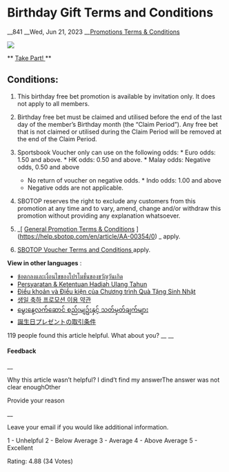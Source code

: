 # Birthday Gift Terms and Conditions

__841 __Wed, Jun 21, 2023 __[Promotions Terms & Conditions](https://help.sbotop.com/category/rules-regulations/promotions-terms-conditions/35/ "Categories » Rules & Regulations » Promotions Terms & Conditions ")

![](/assets/BirthdayGift-EN.jpg)

** [ Take Part!  ](https://account.sbotop.com/register?lg=en) **

## Conditions:

  1. This birthday free bet promotion is available by invitation only. It does not apply to all members.

  2. Birthday free bet must be claimed and utilised before the end of the last day of the member’s Birthday month (the “Claim Period”). Any free bet that is not claimed or utilised during the Claim Period will be removed at the end of the Claim Period.
  3. Sportsbook Voucher only can use on the following odds:
    * Euro odds: 1.50 and above.
    * HK odds: 0.50 and above.
    * Malay odds: Negative odds, 0.50 and above 
      * No return of voucher on negative odds.
    * Indo odds: 1.00 and above 
      * Negative odds are not applicable.
  4. SBOTOP reserves the right to exclude any customers from this promotion at any time and to vary, amend, change and/or withdraw this promotion without providing any explanation whatsoever.
  5. _[ [General Promotion Terms & Conditions](https://help.sbotop.com/article/general-promotion-terms-conditions-265.html) ](https://help.sbotop.com/en/article/AA-00354/0) _ apply.
  6. [ SBOTOP Voucher Terms and Conditions ](http://help.sbotop.com/article/35/sbotop-voucher-terms-and-conditions-1096.html) apply.



**View in other languages** :

  * [ ข้อตกลงและเงื่อนไขของโปรโมชั่นของขวัญวันเกิด ](https://help.sbotop.com/article/1262/6288.html)
  * [ Persyaratan & Ketentuan Hadiah Ulang Tahun ](https://help.sbotop.com/secure/1000/persyaratan-ketentuan-hadiah-ulang-tahun-4778.html)
  * [ Điều khoản và Điều kiện của Chương trình Quà Tặng Sinh Nhật ](https://info.sbotop.com/intl/article/AA-00354)
  * [ 생일 축하 프로모션 이용 약관](https://info.sbotop.com/ko-kr/article/AA-00491)
  * [မွေးနေ့လက်ဆောင် စည်းမျဥ်းနှင့် သတ်မှတ်ချက်များ](https://info.sbotop.com/my-mm/article/AA-00453)
  * [誕生日プレゼントの取引条件](http://info.sbotop.com/ja-jp/article/AA-00533/42/)



119 people found this article helpful. What about you?  __ __

#### Feedback

__

Why this article wasn’t helpful? I dind’t find my answerThe answer was not clear enoughOther

Provide your reason

__

Leave your email if you would like additional information.

1 - Unhelpful 2 - Below Average 3 - Average 4 - Above Average 5 - Excellent

Rating: 4.88 (34 Votes)
